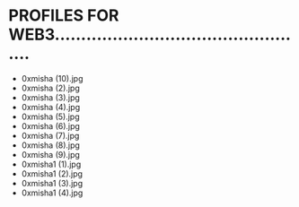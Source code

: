 # PROFILES FOR WEB3.................................................
- 0xmisha (10).jpg
- 0xmisha (2).jpg
- 0xmisha (3).jpg
- 0xmisha (4).jpg
- 0xmisha (5).jpg
- 0xmisha (6).jpg
- 0xmisha (7).jpg
- 0xmisha (8).jpg
- 0xmisha (9).jpg
- 0xmisha1 (1).jpg
- 0xmisha1 (2).jpg
- 0xmisha1 (3).jpg
- 0xmisha1 (4).jpg

